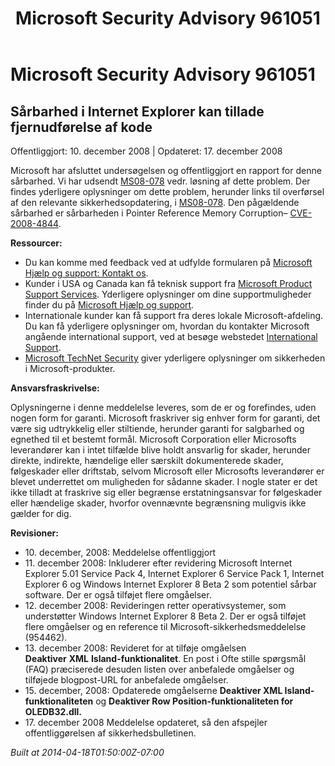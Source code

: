 ﻿---
title: Microsoft Security Advisory 961051
TOCTitle: "961051"
ms:assetid: "961051"
ms:mtpsurl: https://technet.microsoft.com/da-DK/library/961051(v=Security.10)
ms:contentKeyID: 61223905
ms.date: 04/18/2014
mtps_version: v=Security.10
ms.translationtype: HT
---

# Microsoft Security Advisory 961051

## Sårbarhed i Internet Explorer kan tillade fjernudførelse af kode

Offentliggjort: 10. december 2008 | Opdateret: 17. december 2008

Microsoft har afsluttet undersøgelsen og offentliggjort en rapport for denne sårbarhed. Vi har udsendt [MS08-078](http://go.microsoft.com/fwlink/?linkid=137335) vedr. løsning af dette problem. Der findes yderligere oplysninger om dette problem, herunder links til overførsel af den relevante sikkerhedsopdatering, i [MS08-078](http://go.microsoft.com/fwlink/?linkid=137335). Den pågældende sårbarhed er sårbarheden i Pointer Reference Memory Corruption– [CVE-2008-4844](http://www.cve.mitre.org/cgi-bin/cvename.cgi?name=cve-2008-4844).

**Ressourcer:**

  - Du kan komme med feedback ved at udfylde formularen på [Microsoft Hjælp og support: Kontakt os](https://support.microsoft.com/common/survey.aspx?scid=sw;en;1257&amp;showpage=1&amp;ws=technet&amp;sd=tech).
  - Kunder i USA og Canada kan få teknisk support fra [Microsoft Product Support Services](http://go.microsoft.com/fwlink/?linkid=21131). Yderligere oplysninger om dine supportmuligheder finder du på [Microsoft Hjælp og support](http://support.microsoft.com/).
  - Internationale kunder kan få support fra deres lokale Microsoft-afdeling. Du kan få yderligere oplysninger om, hvordan du kontakter Microsoft angående international support, ved at besøge webstedet [International Support](http://go.microsoft.com/fwlink/?linkid=21155).
  - [Microsoft TechNet Security](http://go.microsoft.com/fwlink/?linkid=21132) giver yderligere oplysninger om sikkerheden i Microsoft-produkter.

**Ansvarsfraskrivelse:**

Oplysningerne i denne meddelelse leveres, som de er og forefindes, uden nogen form for garanti. Microsoft fraskriver sig enhver form for garanti, det være sig udtrykkelig eller stiltiende, herunder garanti for salgbarhed og egnethed til et bestemt formål. Microsoft Corporation eller Microsofts leverandører kan i intet tilfælde blive holdt ansvarlig for skader, herunder direkte, indirekte, hændelige eller særskilt dokumenterede skader, følgeskader eller driftstab, selvom Microsoft eller Microsofts leverandører er blevet underrettet om muligheden for sådanne skader. I nogle stater er det ikke tilladt at fraskrive sig eller begrænse erstatningsansvar for følgeskader eller hændelige skader, hvorfor ovennævnte begrænsning muligvis ikke gælder for dig.

**Revisioner:**

  - 10\. december, 2008: Meddelelse offentliggjort
  - 11\. december 2008: Inkluderer efter revidering Microsoft Internet Explorer 5.01 Service Pack 4, Internet Explorer 6 Service Pack 1, Internet Explorer 6 og Windows Internet Explorer 8 Beta 2 som potentiel sårbar software. Der er også tilføjet flere omgåelser.
  - 12\. december 2008: Revideringen retter operativsystemer, som understøtter Windows Internet Explorer 8 Beta 2. Der er også tilføjet flere omgåelser og en reference til Microsoft-sikkerhedsmeddelelse (954462).
  - 13\. december 2008: Revideret for at tilføje omgåelsen **Deaktiver** **XML** **Island-funktionalitet**. En post i Ofte stille spørgsmål (FAQ) præciserede desuden listen over anbefalede omgåelser og tilføjede blogpost-URL for anbefalede omgåelser.
  - 15\. december, 2008: Opdaterede omgåelserne **Deaktiver XML Island-funktionaliteten** og **Deaktiver Row Position-funktionaliteten for OLEDB32.dll.**
  - 17\. december 2008 Meddelelse opdateret, så den afspejler offentliggørelsen af sikkerhedsbulletinen.

*Built at 2014-04-18T01:50:00Z-07:00*


